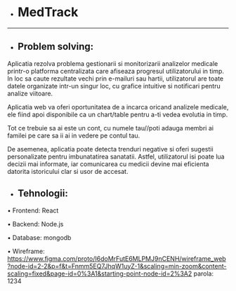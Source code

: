 
+ # MedTrack
-----------------------------------------------------
+ ## Problem solving:
 Aplicatia rezolva problema gestionarii si monitorizarii analizelor medicale printr-o platforma centralizata care afiseaza progresul utilizatorului in timp. In loc sa caute rezultate vechi prin e-mailuri sau hartii, utilizatorul are toate datele organizate intr-un singur loc, cu grafice intuitive si notificari pentru analize viitoare.


 Aplicatia web va oferi oportunitatea de a incarca oricand analizele medicale, ele fiind apoi disponibile ca un chart/table pentru a-ti vedea evolutia in timp.

 Tot ce trebuie sa ai este un cont, cu numele tau//poti adauga membri ai familei pe care sa ii ai in vedere pe contul tau.

 De asemenea, aplicatia poate detecta trenduri negative si oferi sugestii personalizate pentru imbunatatirea sanatatii. Astfel, utilizatorul isi poate lua decizii mai informate, iar comunicarea cu medicii devine mai eficienta datorita istoricului clar si usor de accesat.




+ ## Tehnologii:
 •	Frontend: React
 
 •	Backend: Node.js
 
 •	Database: mongodb

 • Wireframe:
     https://www.figma.com/proto/I6doMrFutE6MLPMJ9nCENH/wireframe_web?node-id=2-2&p=f&t=Fnmm5EQ7JhqW1uyZ-1&scaling=min-zoom&content-scaling=fixed&page-id=0%3A1&starting-point-node-id=2%3A2
     parola: 1234
